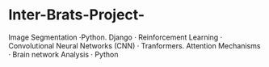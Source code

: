 # Inter-Brats-Project-
 Image Segmentation ·Python.  Django · Reinforcement Learning · Convolutional Neural Networks (CNN) · Tranformers. Attention Mechanisms · Brain network Analysis · Python
